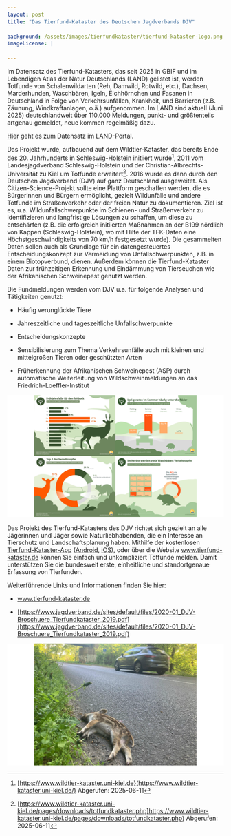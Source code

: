 ```yaml
---
layout: post 
title: "Das Tierfund-Kataster des Deutschen Jagdverbands DJV"

background: /assets/images/tierfundkataster/tierfund-kataster-logo.png
imageLicense: |
  
---
```

Im Datensatz des Tierfund-Katasters, das seit 2025 in GBIF und im Lebendigen Atlas der Natur Deutschlands (LAND)
gelistet ist, werden Totfunde von Schalenwildarten (Reh, Damwild, Rotwild, etc.), Dachsen, Marderhunden, Waschbären, Igeln, Eichhörnchen und Fasanen in Deutschland in Folge von Verkehrsunfällen, Krankheit, und Barrieren (z.B. Zäunung, Windkraftanlagen, o.ä.) aufgenommen.
Im LAND sind aktuell (Juni 2025) deutschlandweit über 110.000 Meldungen, punkt- und größtenteils artgenau gemeldet, neue kommen regelmäßig dazu.

[Hier](https://land.gbif.de/occurrence/search/?datasetKey=94596968-b143-4622-9b66-01a733bccc33) geht es zum Datensatz im LAND-Portal.

Das Projekt wurde, aufbauend auf dem Wildtier-Kataster, das bereits Ende des 20. Jahrhunderts in Schleswig-Holstein initiiert wurde[^1], 2011 vom Landesjagdverband Schleswig-Holstein und der Christian-Albrechts-Universität zu Kiel um Totfunde erweitert[^2].
2016 wurde es dann durch den Deutschen Jagdverband (DJV) auf ganz Deutschland ausgeweitet.
Als Citizen-Science-Projekt sollte eine Plattform geschaffen werden, die es Bürgerinnen und Bürgern ermöglicht, gezielt Wildunfälle und andere Totfunde im Straßenverkehr oder der freien Natur zu dokumentieren.
Ziel ist es, u.a. Wildunfallschwerpunkte im Schienen- und Straßenverkehr zu identifizieren und langfristige Lösungen zu schaffen, um diese zu entschärfen (z.B. die erfolgreich initiierten Maßnahmen an der B199 nördlich von Kappen (Schleswig-Holstein), wo mit Hilfe der TFK-Daten eine Höchstgeschwindigkeits von 70 km/h festgesetzt wurde).
Die gesammelten Daten sollen auch als Grundlage für ein datengesteuertes Entscheidungskonzept zur Vermeidung von Unfallschwerpunkten, z.B. in einem Biotopverbund, dienen.
Außerdem können die Tierfund-Kataster Daten zur frühzeitigen Erkennung und Eindämmung von Tierseuchen wie der Afrikanischen Schweinepest genutzt werden.

Die Fundmeldungen werden vom DJV u.a. für folgende Analysen und
Tätigkeiten genutzt:

- Häufig verunglückte Tiere

- Jahreszeitliche und tageszeitliche Unfallschwerpunkte

- Entscheidungskonzepte

- Sensibilisierung zum Thema Verkehrsunfälle auch mit kleinen und
  mittelgroßen Tieren oder geschützten Arten

- Früherkennung der Afrikanischen Schweinepest (ASP) durch automatische
  Weiterleitung von Wildschweinmeldungen an das
  Friedrich-Loeffler-Institut

![Statistiken](/assets/images/tierfundkataster/statistiken.svg)

Das Projekt des Tierfund-Katasters des DJV richtet sich gezielt an alle Jägerinnen und Jäger sowie Naturliebhabenden, die ein Interesse an Tierschutz und Landschaftsplanung haben.
Mithilfe der kostenlosen [Tierfund-Kataster-App](https://www.youtube.com/watch?v=nb2DRcV1qj8) ([Android](https://play.google.com/store/apps/details?id=de.duf.totfund&hl=de&pli=1), [iOS](https://apps.apple.com/de/app/tfk/id551640662)), oder über die Website www.tierfund-kataster.de können Sie einfach und unkompliziert Totfunde melden.
Damit unterstützen Sie die bundesweit erste, einheitliche und standortgenaue Erfassung von Tierfunden.

Weiterführende Links und Informationen finden Sie hier:

- www.tierfund-kataster.de

- [https://www.jagdverband.de/sites/default/files/2020-01_DJV-Broschuere_Tierfundkataster_2019.pdf](https://www.jagdverband.de/sites/default/files/2020-01_DJV-Broschuere_Tierfundkataster_2019.pdf)

![Quelle: Ponick/DJV](/assets/images/tierfundkataster/ferkel_am_strassenrand.svg)

[^1]: [https://www.wildtier-kataster.uni-kiel.de}(https://www.wildtier-kataster.uni-kiel.de/)
    Abgerufen: 2025-06-11

[^2]: [https://www.wildtier-kataster.uni-kiel.de/pages/downloads/totfundkataster.php]https://www.wildtier-kataster.uni-kiel.de/pages/downloads/totfundkataster.php)
    Abgerufen: 2025-06-11
